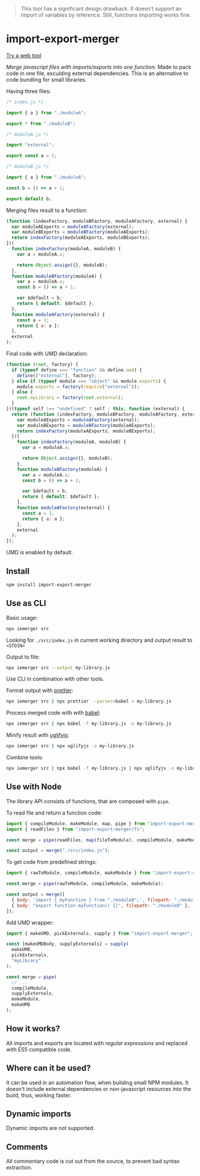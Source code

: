 > This tool has a significant design drawback. It doesn't support an import of variables by reference. Still, functions importing works fine.

# import-export-merger

[Try a web tool](https://ytiurin.github.io/import-export-merger/)

_Merge javascript files with imports/exports into one function._ Made to pack code in one file, exculding external dependencies. This is an alternative to code bundling for small libraries.

Having three files:

```javascript
/* index.js */

import { a } from "./moduleA";

export * from "./moduleB";
```

```javascript
/* moduleA.js */

import "external";

export const a = 1;
```

```javascript
/* moduleB.js */

import { a } from "./moduleA";

const b = () => a + 1;

export default b;
```

Merging files result to a function:

```javascript
(function (indexFactory, moduleBFactory, moduleAFactory, external) {
  var moduleAExports = moduleAFactory(external);
  var moduleBExports = moduleBFactory(moduleAExports);
  return indexFactory(moduleAExports, moduleBExports);
})(
  function indexFactory(moduleA, moduleB) {
    var a = moduleA.a;

    return Object.assign({}, moduleB);
  },
  function moduleBFactory(moduleA) {
    var a = moduleA.a;
    const b = () => a + 1;

    var $default = b;
    return { default: $default };
  },
  function moduleAFactory(external) {
    const a = 1;
    return { a: a };
  },
  external
);
```

Final code with UMD declaration:

```javascript
(function (root, factory) {
  if (typeof define === "function" && define.amd) {
    define(["external"], factory);
  } else if (typeof module === "object" && module.exports) {
    module.exports = factory(require("external"));
  } else {
    root.myLibrary = factory(root.external);
  }
})(typeof self !== "undefined" ? self : this, function (external) {
  return (function (indexFactory, moduleBFactory, moduleAFactory, external) {
    var moduleAExports = moduleAFactory(external);
    var moduleBExports = moduleBFactory(moduleAExports);
    return indexFactory(moduleAExports, moduleBExports);
  })(
    function indexFactory(moduleA, moduleB) {
      var a = moduleA.a;

      return Object.assign({}, moduleB);
    },
    function moduleBFactory(moduleA) {
      var a = moduleA.a;
      const b = () => a + 1;

      var $default = b;
      return { default: $default };
    },
    function moduleAFactory(external) {
      const a = 1;
      return { a: a };
    },
    external
  );
});
```

UMD is enabled by default.

## Install

```bash
npm install import-export-merger
```

## Use as CLI

Basic usage:

```bash
npx iemerger src
```

Looking for `./src/index.js` in current working directory and output result to `<STDIN>`

Output to file:

```bash
npx iemerger src --output my-library.js
```

Use CLI in combination with other tools.

Format output with [prettier](https://prettier.io/ "Opinionated Code Formatter"):

```bash
npx iemerger src | npx prettier --parser=babel > my-library.js
```

Process merged code with with [babel](https://babeljs.io/ "The compiler for next generation JavaScript"):

```bash
npx iemerger src | npx babel -f my-library.js -o my-library.js
```

Minify result with [uglifyjs](http://lisperator.net/uglifyjs/ "JavaScript parser, compressor, minifier written in JS"):

```bash
npx iemerger src | npx uglifyjs -o my-library.js
```

Combine tools:

```bash
npx iemerger src | npx babel -f my-library.js | npx uglifyjs -o my-library.js
```

## Use with Node

The library API consists of functions, that are composed with `pipe`.

To read file and return a function code:

```javascript
import { compileModule, makeModule, map, pipe } from "import-export-merger";
import { readFiles } from "import-export-merger/fs";

const merge = pipe(readFiles, map(fileToModule), compileModule, makeModule);

const output = merge("./src/index.js");
```

To get code from predefined strings:

```javascript
import { rawToModule, compileModule, makeModule } from "import-export-merger";

const merge = pipe(rawToModule, compileModule, makeModule);

const output = merge([
  { body: 'import { myFunction } from "./moduleB";', filepath: "./moduleA" },
  { body: "export function myFunction() {}", filepath: "./moduleB" },
]);
```

Add UMD wrapper:

```javascript
import { makeUMD, pickExternals, supply } from "import-export-merger";

const [makeUMDBody, supplyExternals] = supply(
  makeUMD,
  pickExternals,
  "myLibrary"
);

const merge = pipe(
  // ...
  compileModule,
  supplyExternals,
  makeModule,
  makeUMD
);
```

## How it works?

All imports and exports are located with _regular expressions_ and replaced with ES5 compatible code.

## Where can it be used?

It can be used in an automation flow, when building small NPM modules. It doesn't include external dependencies or non-javascript resources into the build, thus, working faster.

## Dynamic imports

Dynamic imports are not supported.

## Comments

All commentary code is cut out from the source, to prevent bad syntax extraction.
